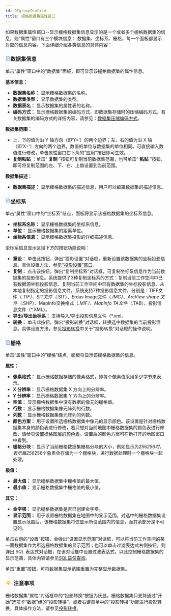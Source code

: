 ```yaml
---
id: DTgroupDiaGrid
title: 栅格数据集属性窗口  
---  
```

如果数据集属性窗口--显示栅格数据集信息显示的是一个或者多个栅格数据集的信息，则“属性”窗口有三个模块信息：
数据集、坐标系、栅格，每一个面板都显示对应的信息内容。下面详细介绍各类信息的具体内容：

### ![](../../img/read.gif)数据集信息

单击“属性”窗口中的“数据集”面板，即可显示该栅格数据集的属性信息。

**基本信息：**

  * **数据集名称：** 显示栅格数据集的名称。
  * **数据集类型：** 显示数据集的类型。
  * **数据表名：** 显示数据集的属性表的名称。 
  * **编码方式：** 显示栅格数据集的编码方式，即数据集存储时的压缩编码方式，有关数据集的编码方式的详细内容，请参见：[数据集压缩编码方式](EncodeType)。

**数据集范围：**

  * 上、下的值为沿 Y 轴方向（即‘Y=’）的两个边界；左、右的值为沿 X 轴（即‘X=’）方向的两个边界，数值的单位与数据集的单位相同。可直接输入数值进行修改，单击属性窗口右下角的“应用”按钮即可生效。
  * **复制粘贴** ：单击“ **复制** ”按钮可复制当前数据集范围，也可单击“ **粘贴** ”按钮，即可将复制范围的左、下、右、上值设置到当前范围。

**数据集描述：**

  * **数据集描述：** 显示栅格数据集的描述信息，用户可以编辑数据集的描述信息。

### ![](../../img/read.gif)坐标系

单击“属性”窗口中的“坐标系”结点，面板将显示该栅格数据集的坐标系信息。

  * **坐标系名称：** 显示栅格数据集的坐标系信息。
  * **单位：** 显示栅格数据集的距离单位。
  * **坐标系信息：** 显示栅格数据集投影的详细描述信息。

坐标系信息显示区域下方的按钮功能说明：

  * **重设：** 单击此按钮，弹出“投影设置”对话框，重新设置该数据集的坐标投影信息。具体设置方法，参见[“投影设置”窗口](../projection/PrjCoordSysSettingWin)。 
  * **复制：** 点击该按钮，弹出“复制坐标系”对话框，可复制坐标系信息作为当前数据集的投影信息。系统提供了3种复制坐标系的方式：复制当前工作空间中已有数据源坐标投影信息、复制当前工作空间中已有数据集的坐标投影信息、从本地复制指定的投影信息文件。系统支持7种投影信息文件，分别是：TIFF文件（*.TIF）、SIT文件（*.SIT）、Erdas Image文件（*.IMG）、ArcView shape 文件（*.SHP）、MapInfo交换格式（*.MIF）、MapInfo TA文件（*.TAB）、投影信息文件（*.XML）。 
  * **导出/导出坐标系：** 支持导入/导出投影信息文件（*.xml。 
  * **转换：** 单击此按钮，弹出“投影转换”对话框，转换选中数据集的当前投影信息。具体设置方法，参见[投影转换](../projection/ConvertPrjCoordSys)中关于“投影转换”对话框的操作说明。

### ![](../../img/read.gif)栅格

单击“属性”窗口中的“栅格”结点，面板将显示该栅格数据集的信息。

**属性：**

  * **像素格式：** 显示栅格数据存储的像素格式，即每个像素值采用多少字节来表示。
  * **X 分辨率：** 显示栅格数据集 X 方向上的分辨率。
  * **Y 分辨率：** 显示栅格数据集 Y 方向上的分辨率。
  * **空值：** 显示栅格数据集中没有数据的像元的栅格值。
  * **行数：** 显示栅格数据集像元阵列的行数。
  * **列数：** 显示栅格数据集像元阵列的列数。
  * **颜色方案：** 用于设置所选栅格数据集中像元的显示颜色。该设置是针对栅格数据集本身的颜色表进行修改，若只想对当前地图中栅格数据集的颜色表进行修改，请参见[设置栅格图层的颜色表](../../Visualization/VisualSetting/ColorTableDia)。设置后的颜色方案可在新打开的地图窗口中看到。
  * **栅格分块：** 显示了当前栅格数据集栅格分块的大小，例如显示为256*256时，表示每256*256个象素会存储为一个栅格块，进行数据处理时一个栅格块一起处理。

**极值：**

  * **最大值：** 显示栅格数据集中栅格值的最大值。
  * **最小值：** 显示栅格数据集中栅格值的最小值。

**其它：**

  * **金字塔：** 显示栅格数据集是否已创建金字塔。
  * **显示范围：** 用于设置栅格数据集在地图中的显示范围。对选中的栅格数据集设置显示范围后，该栅格数据集将仅显示所设范围内的信息，而其余部分是不可见的。 

单击右侧的“设置”按钮，会弹出“设置显示范围”对话框，可以将当前工作空间的某一面数据集作为所选栅格数据集的显示范围；也可以单击过滤表达式右侧按钮，则弹出
SQL
表达式对话框，在该对话框中设置过滤表达式，以此控制栅格数据集的显示范围，具体内容请参见[SQL语句查询](../../Query/SQLQueryDia)。

单击“重置”按钮，可将数据集显示范围重置为完整显示数据集。

### ![](../../img/note.png) 注意事项

栅格数据集“属性”对话框中的“投影转换”按钮为灰显，栅格数据集只支持通过“开始”选项卡“数据”组的“投影转换”，或者右键菜单中的“投影转换”功能进行投影转换，具体操作方法，请参见[投影转换](../Projection/ConvertPrjCoordSys)。

